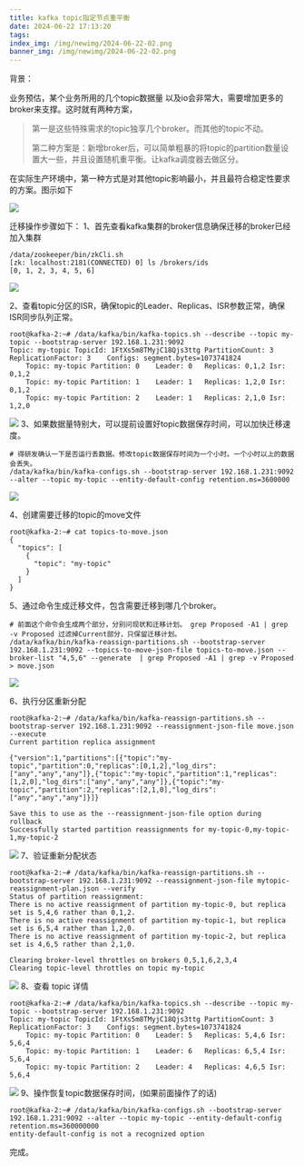 ```yaml
---
title: kafka topic指定节点重平衡
date: 2024-06-22 17:13:20
tags:
index_img: /img/newimg/2024-06-22-02.png
banner_img: /img/newimg/2024-06-22-02.png
---
```


背景：

业务预估，某个业务所用的几个topic数据量 以及io会非常大，需要增加更多的broker来支撑。这时就有两种方案，
> 第一是这些特殊需求的topic独享几个broker。而其他的topic不动。
> 
> 第二种方案是：新增broker后，可以简单粗暴的将topic的partition数量设置大一些，并且设置随机重平衡。让kafka调度器去做区分。

在实际生产环境中，第一种方式是对其他topic影响最小，并且最符合稳定性要求的方案。图示如下

![](/img/newimg/2024-06-22-02.png)

迁移操作步骤如下：
1、首先查看kafka集群的broker信息确保迁移的broker已经加入集群
```
/data/zookeeper/bin/zkCli.sh
[zk: localhost:2181(CONNECTED) 0] ls /brokers/ids
[0, 1, 2, 3, 4, 5, 6]
```
![](/img/newimg/2024-06-22-03.png)


2、查看topic分区的ISR，确保topic的Leader、Replicas、ISR参数正常，确保ISR同步队列正常。
```
root@kafka-2:~# /data/kafka/bin/kafka-topics.sh --describe --topic my-topic --bootstrap-server 192.168.1.231:9092
Topic: my-topic	TopicId: 1FtXs5m8TMyjC18Qjs3ttg	PartitionCount: 3	ReplicationFactor: 3	Configs: segment.bytes=1073741824
	Topic: my-topic	Partition: 0	Leader: 0	Replicas: 0,1,2	Isr: 0,1,2
	Topic: my-topic	Partition: 1	Leader: 1	Replicas: 1,2,0	Isr: 0,1,2
	Topic: my-topic	Partition: 2	Leader: 1	Replicas: 2,1,0	Isr: 1,2,0
```
![](/img/newimg/2024-06-22-04.png)
3、如果数据量特别大，可以提前设置好topic数据保存时间，可以加快迁移速度。
```
# 得研发确认一下是否运行丢数据。修改topic数据保存时间为一个小时。一个小时以上的数据会丢失。
/data/kafka/bin/kafka-configs.sh --bootstrap-server 192.168.1.231:9092 --alter --topic my-topic --entity-default-config retention.ms=3600000
```
![](/img/newimg/2024-06-22-05.png)

4、创建需要迁移的topic的move文件
```
root@kafka-2:~# cat topics-to-move.json
{
  "topics": [
    {
      "topic": "my-topic"
    }
  ]
} 
```
5、通过命令生成迁移文件，包含需要迁移到哪几个broker。
```
# 前面这个命令会生成两个部分，分别问现状和迁移计划。 grep Proposed -A1 | grep -v Proposed 过滤掉Current部分，只保留迁移计划。
/data/kafka/bin/kafka-reassign-partitions.sh --bootstrap-server 192.168.1.231:9092 --topics-to-move-json-file topics-to-move.json --broker-list "4,5,6" --generate  | grep Proposed -A1 | grep -v Proposed  > move.json
```
![](/img/newimg/2024-06-22-06.png)

6、执行分区重新分配
```
root@kafka-2:~# /data/kafka/bin/kafka-reassign-partitions.sh --bootstrap-server 192.168.1.231:9092 --reassignment-json-file move.json --execute
Current partition replica assignment

{"version":1,"partitions":[{"topic":"my-topic","partition":0,"replicas":[0,1,2],"log_dirs":["any","any","any"]},{"topic":"my-topic","partition":1,"replicas":[1,2,0],"log_dirs":["any","any","any"]},{"topic":"my-topic","partition":2,"replicas":[2,1,0],"log_dirs":["any","any","any"]}]}

Save this to use as the --reassignment-json-file option during rollback
Successfully started partition reassignments for my-topic-0,my-topic-1,my-topic-2
```
![](/img/newimg/2024-06-22-07.png)
7、验证重新分配状态
```
root@kafka-2:~# /data/kafka/bin/kafka-reassign-partitions.sh --bootstrap-server 192.168.1.231:9092 --reassignment-json-file mytopic-reassignment-plan.json --verify
Status of partition reassignment:
There is no active reassignment of partition my-topic-0, but replica set is 5,4,6 rather than 0,1,2.
There is no active reassignment of partition my-topic-1, but replica set is 6,5,4 rather than 1,2,0.
There is no active reassignment of partition my-topic-2, but replica set is 4,6,5 rather than 2,1,0.

Clearing broker-level throttles on brokers 0,5,1,6,2,3,4
Clearing topic-level throttles on topic my-topic
```
![](/img/newimg/2024-06-22-08.png)
8、查看 topic 详情
```
root@kafka-2:~# /data/kafka/bin/kafka-topics.sh --describe --topic my-topic --bootstrap-server 192.168.1.231:9092
Topic: my-topic	TopicId: 1FtXs5m8TMyjC18Qjs3ttg	PartitionCount: 3	ReplicationFactor: 3	Configs: segment.bytes=1073741824
	Topic: my-topic	Partition: 0	Leader: 5	Replicas: 5,4,6	Isr: 5,6,4
	Topic: my-topic	Partition: 1	Leader: 6	Replicas: 6,5,4	Isr: 5,6,4
	Topic: my-topic	Partition: 2	Leader: 4	Replicas: 4,6,5	Isr: 5,6,4
```
![](/img/newimg/2024-06-22-09.png)
9、操作恢复topic数据保存时间，(如果前面操作了的话)
```
root@kafka-2:~# /data/kafka/bin/kafka-configs.sh --bootstrap-server 192.168.1.231:9092 --alter --topic my-topic --entity-default-config retention.ms=360000000
entity-default-config is not a recognized option
```
完成。